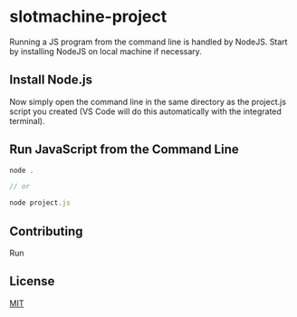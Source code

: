 # slotmachine-project

Running a JS program from the command line is handled by NodeJS. Start by installing NodeJS on local machine if necessary.

## Install Node.js
Now simply open the command line in the same directory as the project.js script you created (VS Code will do this automatically with the integrated terminal).
## Run JavaScript from the Command Line
```javascript
node .

// or 

node project.js
```


## Contributing

Run
## License

[MIT](https://choosealicense.com/licenses/mit/) 
